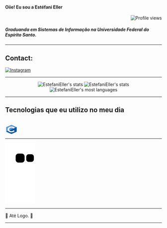 #### Oiie! Eu sou a Estéfani Eller

<p align="right"> <img src="https://komarev.com/ghpvc/?username=EstefaniEller&color=yellow" alt="Profile views" /> </p>

##### Graduanda em Sistemas de Informação na Universidade Federal do Espírito Santo.

* * * 

## Contact:

[![Instagram](https://img.shields.io/badge/Instagram-E4405F?style=for-the-badge&logo=instagram&logoColor=white)](https://www.instagram.com/estefani.eller/)

* * *

<div>
 <p align="center">
<img width="530em" src="https://github-readme-stats.vercel.app/api?username=EstefaniEller&show_icons=true&include_all_commits=true&theme=dark&hide_border=true&count_private=true" alt="EstefaniEller's stats"/>
<img width="530em" src="https://github-readme-streak-stats.herokuapp.com/?user=EstefaniEller&theme=dark&hide_border=true" alt="EstefaniEller's stats"/>
<img width="530em" src="https://github-readme-stats.vercel.app/api/top-langs/?username=EstefaniEller&layout=compact&theme=dark&langs_count=10&hide_border=true&count_private=true" alt="EstefaniEller's most languages"/>
</p>
</div>
 
* * * 
## Tecnologias que eu utilizo no meu dia
<div style="display: inline_block"><br>
  <img align="center" alt="EstefaniEller-Csharp" height="30" width="40" src="https://github.com/devicons/devicon/blob/master/icons/c/c-original.svg">
</div>
  
* * *

<div>

  [![Snake animation](https://github.com/EstefaniEller/EstefaniEller/blob/output/github-contribution-grid-snake.svg)](https://github.com/EstefaniEller)

</div>
 
* * * 

 👋 Até Logo. 👋

* * *
